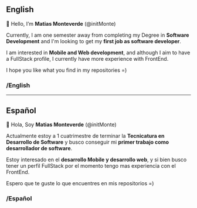## English
👋 Hello, I’m **Matias Monteverde** (@initMonte)

Currently, I am one semester away from completing my Degree in **Software Development** and I'm looking to get my **first job as software developer**.

I am interested in **Mobile and Web development**, and although I aim to have a FullStack profile, I currently have more experience with FrontEnd.

I hope you like what you find in my repositories =)

### /English

___

## Español
👋 Hola, Soy **Matias Monteverde** (@initMonte)

Actualmente estoy a 1 cuatrimestre de terminar la **Tecnicatura en Desarrollo de Software** y busco conseguir mi **primer trabajo como desarrollador de software**.

Estoy interesado en el **desarrollo Mobile y desarrollo web**, y si bien busco tener un perfil FullStack por el momento tengo mas experiencia con el FrontEnd.

Espero que te guste lo que encuentres en mis repositorios =)

### /Español
